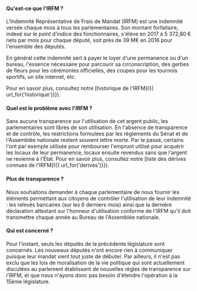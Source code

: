 #### Qu'est-ce que l'IRFM ?

L'Indemnité Représentative de Frais de Mandat (IRFM) est une indemnité versée chaque mois à tous les parlementaires. Son montant forfaitaire, indexé sur le point d'indice des fonctionnaires, s'élève en 2017 à 5 372,80 € nets par mois pour chaque député, soit près de 39 M€ en 2016 pour l'ensemble des députés.

En général cette indemnité sert à payer le loyer d'une permanence ou d'un bureau, l'essence nécessaire pour parcourir sa circonscription, des gerbes de fleurs pour les cérémonies officielles, des coupes pour les tournois sportifs, un site internet, etc.

Pour en savoir plus, consultez notre [historique de l'IRFM]({{ url_for('historique')}}).

#### Quel est le problème avec l'IRFM ?

Sans aucune transparence sur l'utilisation de cet argent public, les parlementaires sont libres de son utilisation. En l'absence de transparence et de contrôle, les restrictions formulées par les règlements du Sénat et de l'Assemblée nationale restent souvent lettre morte. Par le passé, certains l'ont par exemple utilisée pour rembourser l'emprunt utilisé pour acquérir les locaux de leur permanence, locaux ensuite revendus sans que l'argent ne revienne à l'État. Pour en savoir plus, consultez notre [liste des dérives connues de l'IRFM]({{ url_for('derives')}}).

#### Plus de transparence ?

Nous souhaitons demander à chaque parlementaire de nous fournir les éléments permettant aux citoyens de contrôler l'utilisation de leur indemnité : les relevés bancaires (sur les 6 derniers mois) ainsi que la dernière déclaration attestant sur l'honneur d'utilisation conforme de l'IRFM qu'il doit transmettre chaque année au Bureau de l'Assemblée nationale.

#### Qui est concerné ?

Pour l'instant, seuls les députés de la précédente législature sont concernés.  Les nouveaux députés n'ont encore rien à communiquer puisque leur mandat vient tout juste de débuter. Par ailleurs, il n'est pas exclu que les lois de moralisation de la vie politique qui sont actuellement discutées au parlement établissent de nouvelles règles de transparence sur l'IRFM, et que nous n'ayons donc pas besoin d'étendre l'opération à la 15ème législature.
